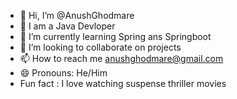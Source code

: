 - 👋 Hi, I’m @AnushGhodmare
- 👀 I am a Java Devloper
- 🌱 I’m currently learning Spring ans Springboot
- 💞️ I’m looking to collaborate on projects 
- 📫 How to reach me anushghodmare@gmail.com
- 😄 Pronouns: He/Him
- Fun fact : I love watching suspense thriller movies

<!---
AnushGhodmare/AnushGhodmare is a ✨ special ✨ repository because its `README.md` (this file) appears on your GitHub profile.
You can click the Preview link to take a look at your changes.
--->
